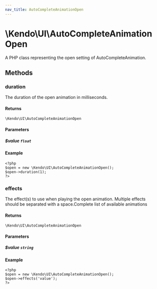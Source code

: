 ```yaml
---
nav_title: AutoCompleteAnimationOpen
---
```


# \Kendo\UI\AutoCompleteAnimationOpen

A PHP class representing the open setting of AutoCompleteAnimation.


## Methods

### duration
The duration of the open animation in milliseconds.

#### Returns
`\Kendo\UI\AutoCompleteAnimationOpen`

#### Parameters

##### $value `float`



#### Example 
    <?php
    $open = new \Kendo\UI\AutoCompleteAnimationOpen();
    $open->duration(1);
    ?>

### effects
The effect(s) to use when playing the open animation. Multiple effects should be separated with a space.Complete list of available animations

#### Returns
`\Kendo\UI\AutoCompleteAnimationOpen`

#### Parameters

##### $value `string`



#### Example 
    <?php
    $open = new \Kendo\UI\AutoCompleteAnimationOpen();
    $open->effects('value');
    ?>


